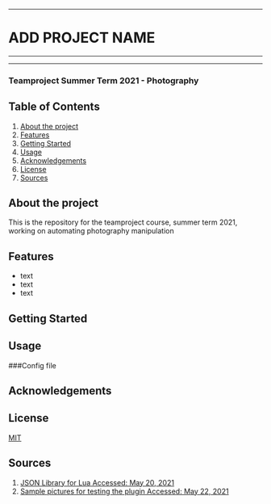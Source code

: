***
# ADD PROJECT NAME
***
***

### Teamproject Summer Term 2021 - Photography


## Table of Contents
1. [About the project](#about-the-project)
2. [Features](#features)
4. [Getting Started](#setup)
5. [Usage](#usage)
6. [Acknowledgements](#acknowledgements)
7. [License](#license)
8. [Sources](#sources)

## About the project 

This is the repository for the teamproject course, summer term 2021, working on automating photography manipulation

## Features
* text
* text
* text


## Getting Started

## Usage

###Config file

## Acknowledgements

## License
[MIT](https://choosealicense.com/licenses/mit/)

## Sources
1. [JSON Library for Lua Accessed: May 20, 2021](https://github.com/rxi/json.lua/blob/master/json.lua)
2. [Sample pictures for testing the plugin Accessed: May 22, 2021](https://pixabay.com/de/)
